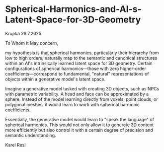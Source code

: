 # Spherical-Harmonics-and-AI-s-Latent-Space-for-3D-Geometry

Krupka 28.7.2025

To Whom It May concern,

my hypothesis is that spherical harmonics, particularly their hierarchy from low to high orders, naturally map to the semantic and canonical structures within an AI's intrinsically learned latent space for 3D geometry. Certain configurations of spherical harmonics—those with zero higher-order coefficients—correspond to fundamental, "natural" representations of objects within a generative model's latent space.

Imagine a generative model tasked with creating 3D objects, such as NPCs with parametric variability. A head and face can be approximated by a sphere. Instead of the model learning directly from voxels, point clouds, or polygonal meshes, it would learn to work with spherical harmonic coefficients.

Essentially, the generative model would learn to "speak the language" of spherical harmonics. This would not only allow it to generate 3D content more efficiently but also control it with a certain degree of precision and semantic understanding.

Karel Resl
